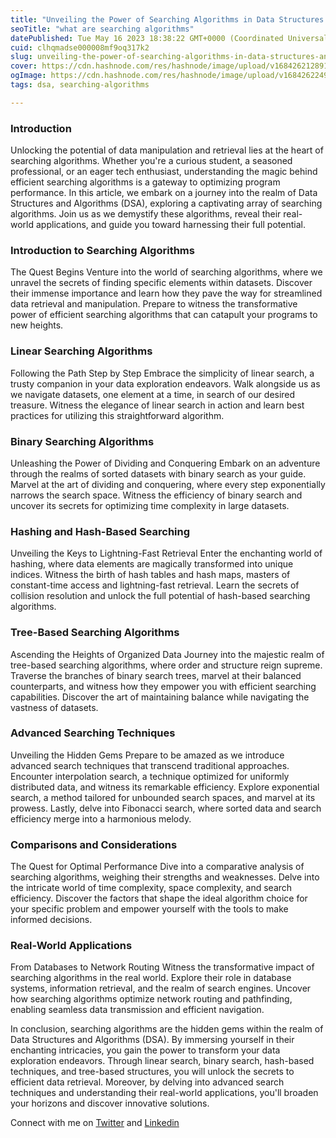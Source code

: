 ```yaml
---
title: "Unveiling the Power of Searching Algorithms in Data Structures and Algorithms (DSA)"
seoTitle: "what are searching algorithms"
datePublished: Tue May 16 2023 18:38:22 GMT+0000 (Coordinated Universal Time)
cuid: clhqmadse000008mf9oq317k2
slug: unveiling-the-power-of-searching-algorithms-in-data-structures-and-algorithms-dsa
cover: https://cdn.hashnode.com/res/hashnode/image/upload/v1684262128916/414caf6e-6a1a-4c51-8459-de37d2bf71c4.webp
ogImage: https://cdn.hashnode.com/res/hashnode/image/upload/v1684262249739/19238bd8-1e9f-47ef-bc78-faf981ea14ad.webp
tags: dsa, searching-algorithms

---
```


### Introduction

Unlocking the potential of data manipulation and retrieval lies at the heart of searching algorithms. Whether you're a curious student, a seasoned professional, or an eager tech enthusiast, understanding the magic behind efficient searching algorithms is a gateway to optimizing program performance. In this article, we embark on a journey into the realm of Data Structures and Algorithms (DSA), exploring a captivating array of searching algorithms. Join us as we demystify these algorithms, reveal their real-world applications, and guide you toward harnessing their full potential.

### Introduction to Searching Algorithms

The Quest Begins Venture into the world of searching algorithms, where we unravel the secrets of finding specific elements within datasets. Discover their immense importance and learn how they pave the way for streamlined data retrieval and manipulation. Prepare to witness the transformative power of efficient searching algorithms that can catapult your programs to new heights.

### Linear Searching Algorithms

Following the Path Step by Step Embrace the simplicity of linear search, a trusty companion in your data exploration endeavors. Walk alongside us as we navigate datasets, one element at a time, in search of our desired treasure. Witness the elegance of linear search in action and learn best practices for utilizing this straightforward algorithm.

### Binary Searching Algorithms

Unleashing the Power of Dividing and Conquering Embark on an adventure through the realms of sorted datasets with binary search as your guide. Marvel at the art of dividing and conquering, where every step exponentially narrows the search space. Witness the efficiency of binary search and uncover its secrets for optimizing time complexity in large datasets.

### Hashing and Hash-Based Searching

Unveiling the Keys to Lightning-Fast Retrieval Enter the enchanting world of hashing, where data elements are magically transformed into unique indices. Witness the birth of hash tables and hash maps, masters of constant-time access and lightning-fast retrieval. Learn the secrets of collision resolution and unlock the full potential of hash-based searching algorithms.

### Tree-Based Searching Algorithms

Ascending the Heights of Organized Data Journey into the majestic realm of tree-based searching algorithms, where order and structure reign supreme. Traverse the branches of binary search trees, marvel at their balanced counterparts, and witness how they empower you with efficient searching capabilities. Discover the art of maintaining balance while navigating the vastness of datasets.

### Advanced Searching Techniques

Unveiling the Hidden Gems Prepare to be amazed as we introduce advanced search techniques that transcend traditional approaches. Encounter interpolation search, a technique optimized for uniformly distributed data, and witness its remarkable efficiency. Explore exponential search, a method tailored for unbounded search spaces, and marvel at its prowess. Lastly, delve into Fibonacci search, where sorted data and search efficiency merge into a harmonious melody.

### Comparisons and Considerations

The Quest for Optimal Performance Dive into a comparative analysis of searching algorithms, weighing their strengths and weaknesses. Delve into the intricate world of time complexity, space complexity, and search efficiency. Discover the factors that shape the ideal algorithm choice for your specific problem and empower yourself with the tools to make informed decisions.

### Real-World Applications

From Databases to Network Routing Witness the transformative impact of searching algorithms in the real world. Explore their role in database systems, information retrieval, and the realm of search engines. Uncover how searching algorithms optimize network routing and pathfinding, enabling seamless data transmission and efficient navigation.

In conclusion, searching algorithms are the hidden gems within the realm of Data Structures and Algorithms (DSA). By immersing yourself in their enchanting intricacies, you gain the power to transform your data exploration endeavors. Through linear search, binary search, hash-based techniques, and tree-based structures, you will unlock the secrets to efficient data retrieval. Moreover, by delving into advanced search techniques and understanding their real-world applications, you'll broaden your horizons and discover innovative solutions.

Connect with me on [Twitter](https://twitter.com/shashankoffice) and [Linkedin](https://www.linkedin.com/in/shashankoffice/)